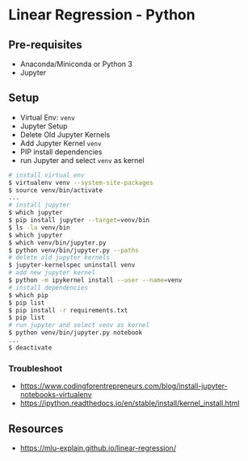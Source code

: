 # Linear Regression - Python

## Pre-requisites
- Anaconda/Miniconda or Python 3
- Jupyter

## Setup

- Virtual Env: `venv`
- Jupyter Setup
- Delete Old Jupyter Kernels
- Add Jupyter Kernel `venv`
- PIP install dependencies
- run Jupyter and select `venv` as kernel

```sh
# install virtual env
$ virtualenv venv --system-site-packages
$ source venv/bin/activate
...
# install jupyter
$ which jupyter
$ pip install jupyter --target=venv/bin
$ ls -la venv/bin
$ which jupyter
$ which venv/bin/jupyter.py
$ python venv/bin/jupyter.py --paths
# delete old jupyter kernels
$ jupyter-kernelspec uninstall venv
# add new jupyter kernel
$ python -m ipykernel install --user --name=venv
# install dependencies
$ which pip
$ pip list
$ pip install -r requirements.txt
$ pip list
# run jupyter and select venv as kernel
$ python venv/bin/jupyter.py notebook
...
$ deactivate
```

### Troubleshoot
- https://www.codingforentrepreneurs.com/blog/install-jupyter-notebooks-virtualenv
- https://ipython.readthedocs.io/en/stable/install/kernel_install.html


## Resources
- https://mlu-explain.github.io/linear-regression/
